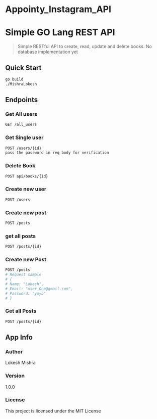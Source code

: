 # Appointy_Instagram_API

# Simple GO Lang REST API

> Simple RESTful API to create, read, update and delete books. No database implementation yet

## Quick Start

```bash
go build
./MishraLokesh
```

## Endpoints

### Get All users

```bash
GET /all_users
```

### Get Single user

```bash
POST /users/{id}
pass the password in req body for verification
```

### Delete Book

```bash
POST api/books/{id}
```

### Create new user

````bash
POST /users
````

### Create new post
```bash
POST /posts
```

### get all posts
```bash
POST /posts/{id}
```

### Create new Post
``` bash
POST /posts
# Request sample
# {
# Name: "Lokesh",
# Email: "user_One@gmail.com",
# Password: "yoyo"
# }
```

### Get all Posts
``` bash
POST /posts/{id}

```

## App Info

### Author

Lokesh Mishra

### Version

1.0.0

### License

This project is licensed under the MIT License
```
